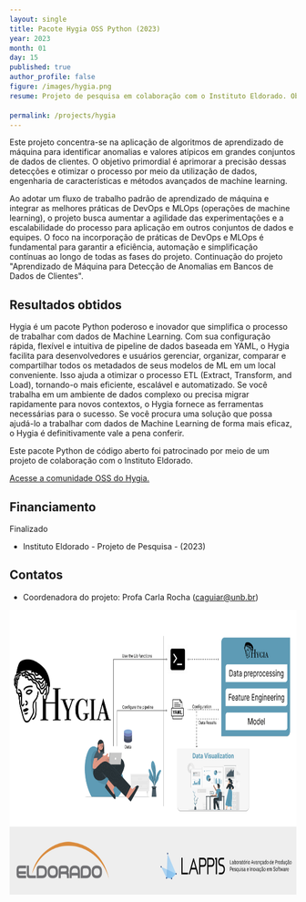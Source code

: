 ```yaml
---
layout: single
title: Pacote Hygia OSS Python (2023)
year: 2023
month: 01
day: 15
published: true
author_profile: false
figure: /images/hygia.png
resume: Projeto de pesquisa em colaboração com o Instituto Eldorado. Objetivo é aplicar algoritmos de machine learning para identificar anomalias no banco de dados de customers da Dell.

permalink: /projects/hygia
---
```


Este projeto concentra-se na aplicação de algoritmos de aprendizado de máquina para identificar anomalias e valores atípicos em grandes conjuntos de dados de clientes. O objetivo primordial é aprimorar a precisão dessas detecções e otimizar o processo por meio da utilização de dados, engenharia de características e métodos avançados de machine learning.

Ao adotar um fluxo de trabalho padrão de aprendizado de máquina e integrar as melhores práticas de DevOps e MLOps (operações de machine learning), o projeto busca aumentar a agilidade das experimentações e a escalabilidade do processo para aplicação em outros conjuntos de dados e equipes. O foco na incorporação de práticas de DevOps e MLOps é fundamental para garantir a eficiência, automação e simplificação contínuas ao longo de todas as fases do projeto. Continuação do projeto "Aprendizado de Máquina para Detecção de Anomalias em Bancos de Dados de Clientes".

## Resultados obtidos

Hygia é um pacote Python poderoso e inovador que simplifica o processo de trabalhar com dados de Machine Learning. Com sua configuração rápida, flexível e intuitiva de pipeline de dados baseada em YAML, o Hygia facilita para desenvolvedores e usuários gerenciar, organizar, comparar e compartilhar todos os metadados de seus modelos de ML em um local conveniente. Isso ajuda a otimizar o processo ETL (Extract, Transform, and Load), tornando-o mais eficiente, escalável e automatizado. Se você trabalha em um ambiente de dados complexo ou precisa migrar rapidamente para novos contextos, o Hygia fornece as ferramentas necessárias para o sucesso. Se você procura uma solução que possa ajudá-lo a trabalhar com dados de Machine Learning de forma mais eficaz, o Hygia é definitivamente vale a pena conferir.

Este pacote Python de código aberto foi patrocinado por meio de um projeto de colaboração com o Instituto Eldorado.

[Acesse a comunidade OSS do Hygia.](https://github.com/hygia-org/hygia)

## Financiamento

Finalizado
- Instituto Eldorado - Projeto de Pesquisa - (2023)

## Contatos

- Coordenadora do projeto: Profa Carla Rocha ([caguiar@unb.br](caguiar@unb.br))
  


<img src="/images/hygia.png" alt="Hygia" style="height: 500px;" />